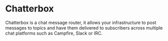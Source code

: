 # Chatterbox

Chatterbox is a chat message router, it allows your infrastructure to post
messages to topics and have them delivered to subscribers across multiple chat
platforms such as Campfire, Slack or IRC.
